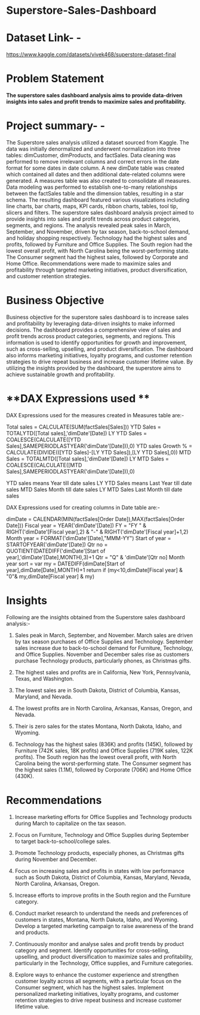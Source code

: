 # Superstore-Sales-Dashboard

# **Dataset Link- -**
https://www.kaggle.com/datasets/vivek468/superstore-dataset-final

# **Problem Statement**

**The superstore sales dashboard analysis aims to provide data-driven insights into sales and profit trends to maximize sales and profitability.**

# **Project summary- -**

The Superstore sales analysis utilized a dataset sourced from Kaggle. The data was initially denormalized and underwent normalization into three tables: dimCustomer, dimProducts, and factSales. Data cleaning was performed to remove irrelevant columns and correct errors in the date format for some dates in date column. A new dimDate table was created which contained all dates and then additional date-related columns were generated. A measures table was also created to consolidate all measures. Data modeling was performed to establish one-to-many relationships between the factSales table and the dimension tables, resulting in a star schema. The resulting dashboard featured various visualizations including line charts, bar charts, maps, KPI cards, ribbon charts, tables, tool tip, slicers and filters. The superstore sales dashboard analysis project aimed to provide insights into sales and profit trends across product categories, segments, and regions. The analysis revealed peak sales in March, September, and November, driven by tax season, back-to-school demand, and holiday shopping respectively. Technology had the highest sales and profits, followed by Furniture and Office Supplies. The South region had the lowest overall profit, with North Carolina being the worst-performing state. The Consumer segment had the highest sales, followed by Corporate and Home Office. Recommendations were made to maximize sales and profitability through targeted marketing initiatives, product diversification, and customer retention strategies.

# **Business Objective**

Business objective for the superstore sales dashboard is to increase sales and profitability by leveraging data-driven insights to make informed decisions. The dashboard provides a comprehensive view of sales and profit trends across product categories, segments, and regions. This information is used to identify opportunities for growth and improvement, such as cross-selling, upselling, and product diversification. The dashboard also informs marketing initiatives, loyalty programs, and customer retention strategies to drive repeat business and increase customer lifetime value. By utilizing the insights provided by the dashboard, the superstore aims to achieve sustainable growth and profitability.

# **DAX Expressions used **

DAX Expressions used for the measures created in Measures table are:- 

Total sales = CALCULATE(SUM(factSales[Sales]))
YTD Sales = TOTALYTD([Total sales],'dimDate'[Date])
LY YTD Sales = COALESCE(CALCULATE([YTD Sales],SAMEPERIODLASTYEAR('dimDate'[Date])),0)
YTD sales Growth % = CALCULATE(DIVIDE(([YTD Sales]-[LY YTD Sales]),[LY YTD Sales],0))
MTD Sales = TOTALMTD([Total sales],'dimDate'[Date])
LY MTD Sales = COALESCE(CALCULATE([MTD Sales],SAMEPERIODLASTYEAR('dimDate'[Date])),0)

YTD sales means Year till date sales
LY YTD Sales means Last Year till date sales
MTD Sales Month till date sales
LY MTD Sales Last Month till date sales


DAX Expressions used for creating columns in Date table are:- 

dimDate = CALENDAR(MIN(factSales[Order Date]),MAX(factSales[Order Date]))
Fiscal year = YEAR('dimDate'[Date])
FY = "FY " & RIGHT('dimDate'[Fiscal year],2) & "-" & RIGHT('dimDate'[Fiscal year]+1,2)
Month year = FORMAT('dimDate'[Date],"MMM-YY")
Start of year = STARTOFYEAR('dimDate'[Date])
Qtr no = QUOTIENT(DATEDIFF('dimDate'[Start of year],'dimDate'[Date],MONTH),3)+1
Qtr = "Q" & 'dimDate'[Qtr no]
Month year sort = 
var my = DATEDIFF(dimDate[Start of year],dimDate[Date],MONTH)+1
return
if (my<10,dimDate[Fiscal year] & "0"& my,dimDate[Fiscal year] & my)



# **Insights**

Following are the insights obtained from the Superstore sales dashboard analysis:-

1. Sales peak in March, September, and November. March sales are driven by tax season purchases of Office Supplies and Technology. September sales increase due to back-to-school demand for Furniture, Technology, and Office Supplies. November and December sales rise as customers purchase Technology products, particularly phones, as Christmas gifts.

2. The highest sales and profits are in California, New York, Pennsylvania, Texas, and Washington. 

3. The lowest sales are in South Dakota, District of Columbia, Kansas, Maryland, and Nevada. 

4. The lowest profits are in North Carolina, Arkansas, Kansas, Oregon, and Nevada.

5. Their is zero sales for the states Montana, North Dakota, Idaho, and Wyoming.

6. Technology has the highest sales (836K) and profits (145K), followed by Furniture (742K sales, 18K profits) and Office Supplies (719K sales, 122K profits). The South region has the lowest overall profit, with North Carolina being the worst-performing state. The Consumer segment has the highest sales (1.1M), followed by Corporate (706K) and Home Office (430K).

# **Recommendations**

1. Increase marketing efforts for Office Supplies and Technology products during March to capitalize on the tax season.

2. Focus on Furniture, Technology and Office Supplies during September to target back-to-school/college sales.

3. Promote Technology products, especially phones, as Christmas gifts during November and December.

4. Focus on increasing sales and profits in states with low performance such as South Dakota, District of Columbia, Kansas, Maryland, Nevada, North Carolina, Arkansas, Oregon.

5. Increase efforts to improve profits in the South region and the Furniture category.

6. Conduct market research to understand the needs and preferences of customers in states, Montana, North Dakota, Idaho, and Wyoming. Develop a targeted marketing campaign to raise awareness of the brand and products.

7. Continuously monitor and analyse sales and profit trends by product category and segment. Identify opportunities for cross-selling, upselling, and product diversification to maximize sales and profitability, particularly in the Technology, Office supplies, and Furniture categories.

8. Explore ways to enhance the customer experience and strengthen customer loyalty across all segments, with a particular focus on the Consumer segment, which has the highest sales. Implement personalized marketing initiatives, loyalty programs, and customer retention strategies to drive repeat business and increase customer lifetime value.
